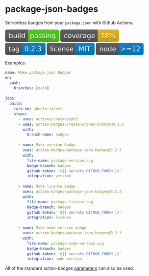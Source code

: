 # package-json-badges

Serverless badges from your `package.json` with Github Actions.

![build](https://raw.githubusercontent.com/action-badges/package-json-badges/badges/.badges/main/build-status.svg)
![coverage](https://raw.githubusercontent.com/action-badges/package-json-badges/badges/.badges/main/coverage.svg)
![tag](https://raw.githubusercontent.com/action-badges/package-json-badges/badges/.badges/github-tag.svg)
![license](https://raw.githubusercontent.com/action-badges/package-json-badges/badges/.badges/main/package-license.svg)
![node](https://raw.githubusercontent.com/action-badges/package-json-badges/badges/.badges/main/package-node-version.svg)

Examples:

```yaml
name: Make package.json Badges
on:
  push:
    branches: [main]

jobs:
  build:
    runs-on: ubuntu-latest
    steps:
      - uses: actions/checkout@v3
      - uses: action-badges/create-orphan-branch@0.1.0
        with:
          branch-name: badges

      - name: Make version Badge
        uses: action-badges/package-json-badges@0.2.3
        with:
          file-name: package-version.svg
          badge-branch: badges
          github-token: '${{ secrets.GITHUB_TOKEN }}'
          integration: version

      - name: Make license badge
        uses: action-badges/package-json-badges@0.2.3
        with:
          file-name: package-license.svg
          badge-branch: badges
          github-token: '${{ secrets.GITHUB_TOKEN }}'
          integration: license

      - name: Make node version badge
        uses: action-badges/package-json-badges@0.2.3
        with:
          file-name: package-node-version.svg
          badge-branch: badges
          github-token: '${{ secrets.GITHUB_TOKEN }}'
          integration: node-version
```

All of the standard action-badges [parameters](https://github.com/action-badges/core/blob/main/docs/github-action.md#parameters) can also be used.

